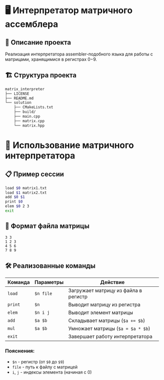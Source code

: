 # 🖥️ Интерпретатор матричного ассемблера

## 📌 Описание проекта
Реализация интерпретатора assembler-подобного языка для работы с матрицами, хранящимися в регистрах $0-$9.

## 🏗 Структура проекта
```bash
matrix_interpreter
├── LICENSE
├── README.md
└── solution
    ├── CMakeLists.txt
    ├── build/
    ├── main.cpp
    ├── matrix.cpp
    └── matrix.hpp
```

# 🚀 Использование матричного интерпретатора

## 📋 Пример сессии

```bash
load $0 matrix1.txt
load $1 matrix2.txt
add $0 $1
print $0
elem $0 2 3
exit
```

## 📄 Формат файла матрицы

```plaintext
3 3
1 2 3
4 5 6
7 8 9
```

## 🛠 Реализованные команды

| Команда | Параметры    | Действие                              |
|---------|--------------|---------------------------------------|
| `load`  | `$n file`    | Загружает матрицу из файла в регистр  |
| `print` | `$n`         | Выводит матрицу из регистра           |
| `elem`  | `$n i j`     | Выводит элемент матрицы               |
| `add`   | `$a $b`      | Складывает матрицы (`$a += $b`)       |
| `mul`   | `$a $b`      | Умножает матрицы (`$a = $a * $b`)     |
| `exit`  |              | Завершает работу интерпретатора       |

### Пояснения:
- `$n` - регистр (от `$0` до `$9`)
- `file` - путь к файлу с матрицей
- `i`, `j` - индексы элемента (начиная с 0)
